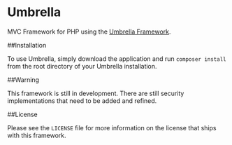 Umbrella
=========

MVC Framework for PHP using the [Umbrella Framework](http://github.com/umbrella-code/framework).

##Installation

To use Umbrella, simply download the application and run `composer install` from the root directory of your Umbrella installation. 

##Warning

This framework is still in development. There are still security implementations that need to be added and refined.

##License

Please see the `LICENSE` file for more information on the license that ships with this framework.
